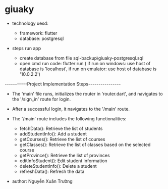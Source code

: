 # giuaky
- technology uesd: 
  + framework: flutter
  + database: postgresql
    
- steps run app
  + create database from file sql-backup\giuaky-postgresql.sql
  + open cmd run code: flutter run ( if run on windows: use host of database is 'localhost', if run on emulator: use host of database is '10.0.2.2')
 

-----------Project Implementation Steps----------------
- The 'main' file runs, initializes the router in 'router.dart', and navigates to the '/sign_in' route for login.  
- After a successful login, it navigates to the '/main' route.  
- The '/main' route includes the following functionalities:  
  - fetchData(): Retrieve the list of students  
  - addStudentInfo(): Add a student  
  - getCourses(): Retrieve the list of courses  
  - getClasses(): Retrieve the list of classes based on the selected course  
  - getProvince(): Retrieve the list of provinces  
  - editInfoStudent(): Edit student information  
  - deleteStudentInfo(): Delete a student  
  - refreshData(): Refresh the data
 
- author: Nguyễn Xuân Trường
